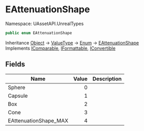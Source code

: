 # EAttenuationShape

Namespace: UAssetAPI.UnrealTypes

```csharp
public enum EAttenuationShape
```

Inheritance [Object](https://docs.microsoft.com/en-us/dotnet/api/system.object) → [ValueType](https://docs.microsoft.com/en-us/dotnet/api/system.valuetype) → [Enum](https://docs.microsoft.com/en-us/dotnet/api/system.enum) → [EAttenuationShape](./uassetapi.unrealtypes.eattenuationshape.md)<br>
Implements [IComparable](https://docs.microsoft.com/en-us/dotnet/api/system.icomparable), [IFormattable](https://docs.microsoft.com/en-us/dotnet/api/system.iformattable), [IConvertible](https://docs.microsoft.com/en-us/dotnet/api/system.iconvertible)

## Fields

| Name | Value | Description |
| --- | --: | --- |
| Sphere | 0 |  |
| Capsule | 1 |  |
| Box | 2 |  |
| Cone | 3 |  |
| EAttenuationShape_MAX | 4 |  |
